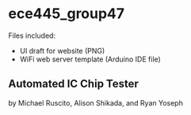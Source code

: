 # ece445_group47
Files included:
- UI draft for website (PNG)
- WiFi web server template (Arduino IDE file)

## Automated IC Chip Tester
by Michael Ruscito, Alison Shikada, and Ryan Yoseph
